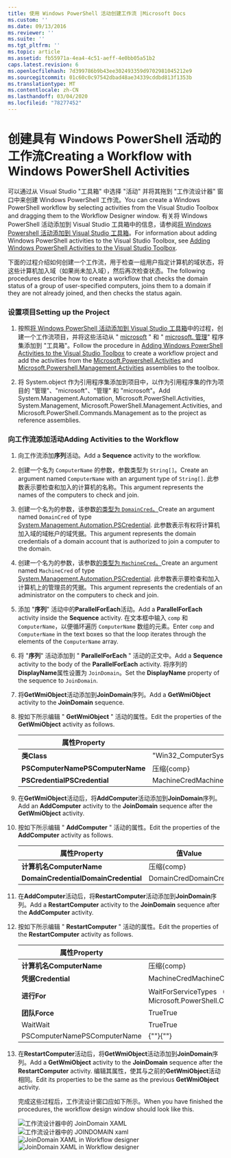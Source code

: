```yaml
---
title: 使用 Windows PowerShell 活动创建工作流 |Microsoft Docs
ms.custom: ''
ms.date: 09/13/2016
ms.reviewer: ''
ms.suite: ''
ms.tgt_pltfrm: ''
ms.topic: article
ms.assetid: fb55971a-4ea4-4c51-aeff-4e0bb05a51b2
caps.latest.revision: 6
ms.openlocfilehash: 7d399786b9b43ee302493359d9702981045212e9
ms.sourcegitcommit: 01c60c0c97542dbad48ae34339cddbd813f1353b
ms.translationtype: MT
ms.contentlocale: zh-CN
ms.lasthandoff: 03/04/2020
ms.locfileid: "78277452"
---
```

# <a name="creating-a-workflow-with-windows-powershell-activities"></a><span data-ttu-id="efdff-102">创建具有 Windows PowerShell 活动的工作流</span><span class="sxs-lookup"><span data-stu-id="efdff-102">Creating a Workflow with Windows PowerShell Activities</span></span>

<span data-ttu-id="efdff-103">可以通过从 Visual Studio "工具箱" 中选择 "活动" 并将其拖到 "工作流设计器" 窗口中来创建 Windows PowerShell 工作流。</span><span class="sxs-lookup"><span data-stu-id="efdff-103">You can create a Windows PowerShell workflow by selecting activities from the Visual Studio Toolbox and dragging them to the Workflow Designer window.</span></span> <span data-ttu-id="efdff-104">有关将 Windows PowerShell 活动添加到 Visual Studio 工具箱中的信息，请参阅[将 Windows Powershell 活动添加到 Visual Studio 工具箱](./adding-windows-powershell-activities-to-the-visual-studio-toolbox.md)。</span><span class="sxs-lookup"><span data-stu-id="efdff-104">For information about adding Windows PowerShell activities to the Visual Studio Toolbox, see [Adding Windows PowerShell Activities to the Visual Studio Toolbox](./adding-windows-powershell-activities-to-the-visual-studio-toolbox.md).</span></span>

<span data-ttu-id="efdff-105">下面的过程介绍如何创建一个工作流，用于检查一组用户指定计算机的域状态，将这些计算机加入域（如果尚未加入域），然后再次检查状态。</span><span class="sxs-lookup"><span data-stu-id="efdff-105">The following procedures describe how to create a workflow that checks the domain status of a group of user-specified computers, joins them to a domain if they are not already joined, and then checks the status again.</span></span>

### <a name="setting-up-the-project"></a><span data-ttu-id="efdff-106">设置项目</span><span class="sxs-lookup"><span data-stu-id="efdff-106">Setting up the Project</span></span>

1. <span data-ttu-id="efdff-107">按照[将 Windows PowerShell 活动添加到 Visual Studio 工具箱](./adding-windows-powershell-activities-to-the-visual-studio-toolbox.md)中的过程，创建一个工作流项目，并将这些活动从 " [microsoft](/dotnet/api/Microsoft.PowerShell.Activities) " 和 " [microsoft. 管理](/dotnet/api/Microsoft.PowerShell.Management.Activities)" 程序集添加到 "工具箱"。</span><span class="sxs-lookup"><span data-stu-id="efdff-107">Follow the procedure in [Adding Windows PowerShell Activities to the Visual Studio Toolbox](./adding-windows-powershell-activities-to-the-visual-studio-toolbox.md) to create a workflow project and add the activities from the [Microsoft.Powershell.Activities](/dotnet/api/Microsoft.PowerShell.Activities) and [Microsoft.Powershell.Management.Activities](/dotnet/api/Microsoft.PowerShell.Management.Activities) assemblies to the toolbox.</span></span>

2. <span data-ttu-id="efdff-108">将 System.object 作为引用程序集添加到项目中，以作为引用程序集的作为项目的 "管理"、"microsoft"、"管理" 和 "microsoft"。</span><span class="sxs-lookup"><span data-stu-id="efdff-108">Add System.Management.Automation, Microsoft.PowerShell.Activities, System.Management, Microsoft.PowerShell.Management.Activities, and Microsoft.PowerShell.Commands.Management as to the project as reference assemblies.</span></span>

### <a name="adding-activities-to-the-workflow"></a><span data-ttu-id="efdff-109">向工作流添加活动</span><span class="sxs-lookup"><span data-stu-id="efdff-109">Adding Activities to the Workflow</span></span>

1. <span data-ttu-id="efdff-110">向工作流添加**序列**活动。</span><span class="sxs-lookup"><span data-stu-id="efdff-110">Add a **Sequence** activity to the workflow.</span></span>

2. <span data-ttu-id="efdff-111">创建一个名为 `ComputerName` 的参数，参数类型为 `String[]`。</span><span class="sxs-lookup"><span data-stu-id="efdff-111">Create an argument named `ComputerName` with an argument type of `String[]`.</span></span> <span data-ttu-id="efdff-112">此参数表示要检查和加入的计算机的名称。</span><span class="sxs-lookup"><span data-stu-id="efdff-112">This argument represents the names of the computers to check and join.</span></span>

3. <span data-ttu-id="efdff-113">创建一个名为的参数，该参数[的类型为 `DomainCred`。](/dotnet/api/System.Management.Automation.PSCredential)</span><span class="sxs-lookup"><span data-stu-id="efdff-113">Create an argument named `DomainCred` of type [System.Management.Automation.PSCredential](/dotnet/api/System.Management.Automation.PSCredential).</span></span> <span data-ttu-id="efdff-114">此参数表示有权将计算机加入域的域帐户的域凭据。</span><span class="sxs-lookup"><span data-stu-id="efdff-114">This argument represents the domain credentials of a domain account that is authorized to join a computer to the domain.</span></span>

4. <span data-ttu-id="efdff-115">创建一个名为的参数，该参数[的类型为 `MachineCred`。](/dotnet/api/System.Management.Automation.PSCredential)</span><span class="sxs-lookup"><span data-stu-id="efdff-115">Create an argument named `MachineCred` of type [System.Management.Automation.PSCredential](/dotnet/api/System.Management.Automation.PSCredential).</span></span> <span data-ttu-id="efdff-116">此参数表示要检查和加入计算机上的管理员的凭据。</span><span class="sxs-lookup"><span data-stu-id="efdff-116">This argument represents the credentials of an administrator on the computers to check and join.</span></span>

5. <span data-ttu-id="efdff-117">添加 "**序列**" 活动中的**ParallelForEach**活动。</span><span class="sxs-lookup"><span data-stu-id="efdff-117">Add a **ParallelForEach** activity inside the **Sequence** activity.</span></span> <span data-ttu-id="efdff-118">在文本框中输入 `comp` 和 `ComputerName`，以便循环遍历 `ComputerName` 数组的元素。</span><span class="sxs-lookup"><span data-stu-id="efdff-118">Enter `comp` and `ComputerName` in the text boxes so that the loop iterates through the elements of the `ComputerName` array.</span></span>

6. <span data-ttu-id="efdff-119">将 "**序列**" 活动添加到 " **ParallelForEach** " 活动的正文中。</span><span class="sxs-lookup"><span data-stu-id="efdff-119">Add a **Sequence** activity to the body of the **ParallelForEach** activity.</span></span> <span data-ttu-id="efdff-120">将序列的**DisplayName**属性设置为 `JoinDomain`。</span><span class="sxs-lookup"><span data-stu-id="efdff-120">Set the **DisplayName** property of the sequence to `JoinDomain`.</span></span>

7. <span data-ttu-id="efdff-121">将**GetWmiObject**活动添加到**JoinDomain**序列。</span><span class="sxs-lookup"><span data-stu-id="efdff-121">Add a **GetWmiObject** activity to the **JoinDomain** sequence.</span></span>

8. <span data-ttu-id="efdff-122">按如下所示编辑 " **GetWmiObject** " 活动的属性。</span><span class="sxs-lookup"><span data-stu-id="efdff-122">Edit the properties of the **GetWmiObject** activity as follows.</span></span>

   |<span data-ttu-id="efdff-123">属性</span><span class="sxs-lookup"><span data-stu-id="efdff-123">Property</span></span>|<span data-ttu-id="efdff-124">值</span><span class="sxs-lookup"><span data-stu-id="efdff-124">Value</span></span>|
   |--------------|-----------|
   |<span data-ttu-id="efdff-125">**类**</span><span class="sxs-lookup"><span data-stu-id="efdff-125">**Class**</span></span>|<span data-ttu-id="efdff-126">"Win32_ComputerSystem"</span><span class="sxs-lookup"><span data-stu-id="efdff-126">"Win32_ComputerSystem"</span></span>|
   |<span data-ttu-id="efdff-127">**PSComputerName**</span><span class="sxs-lookup"><span data-stu-id="efdff-127">**PSComputerName**</span></span>|<span data-ttu-id="efdff-128">压缩</span><span class="sxs-lookup"><span data-stu-id="efdff-128">{comp}</span></span>|
   |<span data-ttu-id="efdff-129">**PSCredential**</span><span class="sxs-lookup"><span data-stu-id="efdff-129">**PSCredential**</span></span>|<span data-ttu-id="efdff-130">MachineCred</span><span class="sxs-lookup"><span data-stu-id="efdff-130">MachineCred</span></span>|

9. <span data-ttu-id="efdff-131">在**GetWmiObject**活动后，将**AddComputer**活动添加到**JoinDomain**序列。</span><span class="sxs-lookup"><span data-stu-id="efdff-131">Add an **AddComputer** activity to the **JoinDomain** sequence after the **GetWmiObject** activity.</span></span>

10. <span data-ttu-id="efdff-132">按如下所示编辑 " **AddComputer** " 活动的属性。</span><span class="sxs-lookup"><span data-stu-id="efdff-132">Edit the properties of the **AddComputer** activity as follows.</span></span>

    |<span data-ttu-id="efdff-133">属性</span><span class="sxs-lookup"><span data-stu-id="efdff-133">Property</span></span>|<span data-ttu-id="efdff-134">值</span><span class="sxs-lookup"><span data-stu-id="efdff-134">Value</span></span>|
    |--------------|-----------|
    |<span data-ttu-id="efdff-135">**计算机名**</span><span class="sxs-lookup"><span data-stu-id="efdff-135">**ComputerName**</span></span>|<span data-ttu-id="efdff-136">压缩</span><span class="sxs-lookup"><span data-stu-id="efdff-136">{comp}</span></span>|
    |<span data-ttu-id="efdff-137">**DomainCredential**</span><span class="sxs-lookup"><span data-stu-id="efdff-137">**DomainCredential**</span></span>|<span data-ttu-id="efdff-138">DomainCred</span><span class="sxs-lookup"><span data-stu-id="efdff-138">DomainCred</span></span>|

11. <span data-ttu-id="efdff-139">在**AddComputer**活动后，将**RestartComputer**活动添加到**JoinDomain**序列。</span><span class="sxs-lookup"><span data-stu-id="efdff-139">Add a **RestartComputer** activity to the **JoinDomain** sequence after the **AddComputer** activity.</span></span>

12. <span data-ttu-id="efdff-140">按如下所示编辑 " **RestartComputer** " 活动的属性。</span><span class="sxs-lookup"><span data-stu-id="efdff-140">Edit the properties of the **RestartComputer** activity as follows.</span></span>

    |<span data-ttu-id="efdff-141">属性</span><span class="sxs-lookup"><span data-stu-id="efdff-141">Property</span></span>|<span data-ttu-id="efdff-142">值</span><span class="sxs-lookup"><span data-stu-id="efdff-142">Value</span></span>|
    |--------------|-----------|
    |<span data-ttu-id="efdff-143">**计算机名**</span><span class="sxs-lookup"><span data-stu-id="efdff-143">**ComputerName**</span></span>|<span data-ttu-id="efdff-144">压缩</span><span class="sxs-lookup"><span data-stu-id="efdff-144">{comp}</span></span>|
    |<span data-ttu-id="efdff-145">**凭据**</span><span class="sxs-lookup"><span data-stu-id="efdff-145">**Credential**</span></span>|<span data-ttu-id="efdff-146">MachineCred</span><span class="sxs-lookup"><span data-stu-id="efdff-146">MachineCred</span></span>|
    |<span data-ttu-id="efdff-147">**进行**</span><span class="sxs-lookup"><span data-stu-id="efdff-147">**For**</span></span>|<span data-ttu-id="efdff-148">WaitForServiceTypes （PowerShell）</span><span class="sxs-lookup"><span data-stu-id="efdff-148">Microsoft.PowerShell.Commands.WaitForServiceTypes.PowerShell</span></span>|
    |<span data-ttu-id="efdff-149">**团队**</span><span class="sxs-lookup"><span data-stu-id="efdff-149">**Force**</span></span>|<span data-ttu-id="efdff-150">True</span><span class="sxs-lookup"><span data-stu-id="efdff-150">True</span></span>|
    |<span data-ttu-id="efdff-151">Wait</span><span class="sxs-lookup"><span data-stu-id="efdff-151">Wait</span></span>|<span data-ttu-id="efdff-152">True</span><span class="sxs-lookup"><span data-stu-id="efdff-152">True</span></span>|
    |<span data-ttu-id="efdff-153">PSComputerName</span><span class="sxs-lookup"><span data-stu-id="efdff-153">PSComputerName</span></span>|<span data-ttu-id="efdff-154">{""}</span><span class="sxs-lookup"><span data-stu-id="efdff-154">{""}</span></span>|

13. <span data-ttu-id="efdff-155">在**RestartComputer**活动后，将**GetWmiObject**活动添加到**JoinDomain**序列。</span><span class="sxs-lookup"><span data-stu-id="efdff-155">Add a **GetWmiObject** activity to the **JoinDomain** sequence after the **RestartComputer** activity.</span></span> <span data-ttu-id="efdff-156">编辑其属性，使其与之前的**GetWmiObject**活动相同。</span><span class="sxs-lookup"><span data-stu-id="efdff-156">Edit its properties to be the same as the previous **GetWmiObject** activity.</span></span>

    <span data-ttu-id="efdff-157">完成这些过程后，工作流设计窗口应如下所示。</span><span class="sxs-lookup"><span data-stu-id="efdff-157">When you have finished the procedures, the workflow design window should look like this.</span></span>

    <span data-ttu-id="efdff-158">![工作流设计器中的 JoinDomain XAML](media/creating-a-workflow-with-windows-powershell-activities/joindomainworkflow.png)
    ![工作流设计器中的 JOINDOMAIN xaml](media/creating-a-workflow-with-windows-powershell-activities/joindomainworkflow.png "JoinDomainWorkflow")</span><span class="sxs-lookup"><span data-stu-id="efdff-158">![JoinDomain XAML in Workflow designer](media/creating-a-workflow-with-windows-powershell-activities/joindomainworkflow.png)
![JoinDomain XAML in Workflow designer](media/creating-a-workflow-with-windows-powershell-activities/joindomainworkflow.png "JoinDomainWorkflow")</span></span>